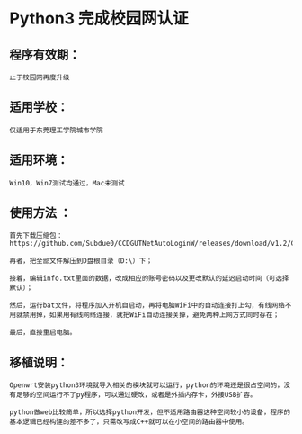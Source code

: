 Python3 完成校园网认证
=====================

程序有效期：<br>
------------------
    止于校园网再度升级
适用学校：<br>
---------------------
    仅适用于东莞理工学院城市学院
适用环境：<br>
---------------------
    Win10，Win7测试均通过，Mac未测试
使用方法 ：<br>
--------------------
    首先下载压缩包：https://github.com/Subdue0/CCDGUTNetAutoLoginW/releases/download/v1.2/CCDGUTAutoLogin.rar
    
    再者，把全部文件解压到D盘根目录（D:\）下；
    
    接着，编辑info.txt里面的数据，改成相应的账号密码以及更改默认的延迟启动时间（可选择默认）；
    
    然后，运行bat文件，将程序加入开机自启动，再将电脑WiFi中的自动连接打上勾，有线网络不用就禁用掉，如果用有线网络连接，就把WiFi自动连接关掉，避免两种上网方式同时存在；
    
    最后，直接重启电脑。
移植说明：<br>
--------------------
    Openwrt安装python3环境就导入相关的模块就可以运行，python的环境还是很占空间的，没有足够的空间运行不了py程序，可以通过硬改，或者是外插内存卡，外接USB扩容。
    
    python做web比较简单，所以选择python开发，但不适用路由器这种空间较小的设备，程序的基本逻辑已经构建的差不多了，只需改写成C++就可以在小空间的路由器中使用。
